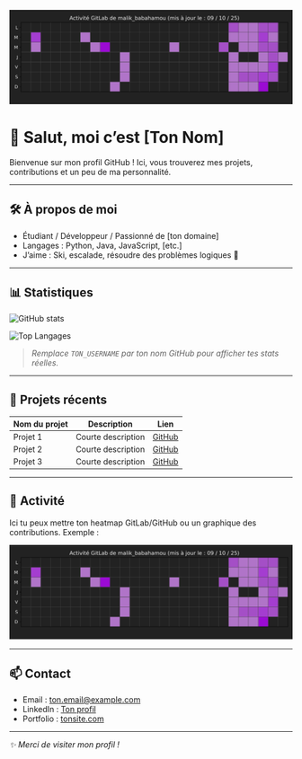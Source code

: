 ![Heatmap importer de gitlab univ artois](/gitlab_heatmap.svg)

# 👋 Salut, moi c’est [Ton Nom]

Bienvenue sur mon profil GitHub ! Ici, vous trouverez mes projets, contributions et un peu de ma personnalité.

---

## 🛠 À propos de moi

- Étudiant / Développeur / Passionné de [ton domaine]  
- Langages : Python, Java, JavaScript, [etc.]  
- J’aime : Ski, escalade, résoudre des problèmes logiques 🧩  

---

## 📊 Statistiques

![GitHub stats](https://github-readme-stats.vercel.app/api?username=malik-dev-com&show_icons=true&theme=radical)

![Top Langages](https://github-readme-stats.vercel.app/api/top-langs/?username=malik-dev-com&layout=compact&theme=radical)

> *Remplace `TON_USERNAME` par ton nom GitHub pour afficher tes stats réelles.*

---

## 🚀 Projets récents

| Nom du projet | Description | Lien |
|---------------|------------|------|
| Projet 1      | Courte description | [GitHub](https://github.com/malik-dev-com/projet1) |
| Projet 2      | Courte description | [GitHub](https://github.com/malik-dev-com/projet2) |
| Projet 3      | Courte description | [GitHub](https://github.com/malik-dev-com/projet3) |

---

## 📅 Activité

Ici tu peux mettre ton heatmap GitLab/GitHub ou un graphique des contributions. Exemple :

![Heatmap](gitlab_heatmap.svg)

---

## 📫 Contact

- Email : ton.email@example.com  
- LinkedIn : [Ton profil](https://linkedin.com/in/tonprofil)  
- Portfolio : [tonsite.com](https://tonsite.com)

---

*✨ Merci de visiter mon profil !*
